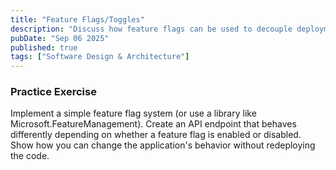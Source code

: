 ```yaml
---
title: "Feature Flags/Toggles"
description: "Discuss how feature flags can be used to decouple deployment from release, enabling practices like canary releases and A/B testing. Explain the risks and how to manage them."
pubDate: "Sep 06 2025"
published: true
tags: ["Software Design & Architecture"]
---
```


### Practice Exercise

Implement a simple feature flag system (or use a library like Microsoft.FeatureManagement). Create an API endpoint that behaves differently depending on whether a feature flag is enabled or disabled. Show how you can change the application's behavior without redeploying the code.
